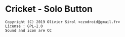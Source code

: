 # Cricket - Solo Button

    Copyright (C) 2019 Olivier Sirol <czodroid@gmail.fr>
    License : GPL-2.0
    Sound and icon are CC
